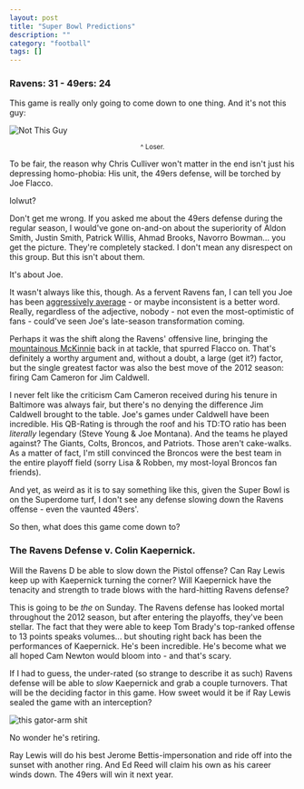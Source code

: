 ```yaml
---
layout: post
title: "Super Bowl Predictions"
description: ""
category: "football"
tags: []
---
```


### Ravens: 31 - 49ers: 24

This game is really only going to come down to one thing. And it's not this guy:

![Not This Guy](http://l.yimg.com/bt/api/res/1.2/jMAp9TDmQtyrs64dNT_pBA--/YXBwaWQ9eW5ld3M7Zmk9aW5zZXQ7aD0zNzU7cT04NTt3PTUxMg--/http://media.zenfs.com/en_us/Sports/ap/201301311057394478282-p2.jpeg "Associated Press")
<small><center>^ Loser.</center></small>

To be fair, the reason why Chris Culliver won't matter in the end isn't just his depressing homo-phobia: His unit, the 49ers defense, will be torched by Joe Flacco.

lolwut?

Don't get me wrong. If you asked me about the 49ers defense during the regular season, I would've gone on-and-on about the superiority of Aldon Smith, Justin Smith, Patrick Willis, Ahmad Brooks, Navorro Bowman... you get the picture. They're completely stacked. I don't mean any disrespect on this group. But this isn't about them.

It's about Joe.

It wasn't always like this, though. As a fervent Ravens fan, I can tell you Joe has been [aggressively average](http://www.nfl.com/videos/baltimore-ravens/0ap2000000112713/Broncos-defense-INT-TD) - or maybe inconsistent is a better word. Really, regardless of the adjective, nobody - not even the most-optimistic of fans - could've seen Joe's late-season transformation coming.

Perhaps it was the shift along the Ravens' offensive line, bringing the [mountainous McKinnie](http://jocksandstilettojill.com/wp-content/uploads/2011/08/bryant-mckinnie-lil-kim-natalie-nunn-e1303835668623.jpg) back in at tackle, that spurred Flacco on. That's definitely a worthy argument and, without a doubt, a large (get it?) factor, but the single greatest factor was also the best move of the 2012 season: firing Cam Cameron for Jim Caldwell.

I never felt like the criticism Cam Cameron received during his tenure in Baltimore was always fair, but there's no denying the difference Jim Caldwell brought to the table. Joe's games under Caldwell have been incredible. His QB-Rating is through the roof and his TD:TO ratio has been *literally* legendary (Steve Young & Joe Montana). And the teams he played against? The Giants, Colts, Broncos, and Patriots. Those aren't cake-walks. As a matter of fact, I'm still convinced the Broncos were the best team in the entire playoff field (sorry Lisa & Robben, my most-loyal Broncos fan friends).

And yet, as weird as it is to say something like this, given the Super Bowl is on the Superdome turf, I don't see any defense slowing down the Ravens offense - even the vaunted 49ers'.

So then, what does this game come down to?

### The Ravens Defense v. Colin Kaepernick.

Will the Ravens D be able to slow down the Pistol offense? Can Ray Lewis keep up with Kaepernick turning the corner? Will Kaepernick have the tenacity and strength to trade blows with the hard-hitting Ravens defense?

This is going to be *the* on Sunday. The Ravens defense has looked mortal throughout the 2012 season, but after entering the playoffs, they've been stellar. The fact that they were able to keep Tom Brady's top-ranked offense to 13 points speaks volumes... but shouting right back has been the performances of Kaepernick. He's been incredible. He's become what we all hoped Cam Newton would bloom into - and that's scary.

If I had to guess, the under-rated (so strange to describe it as such) Ravens defense will be able to *slow* Kaepernick and grab a couple turnovers. That will be the deciding factor in this game. How sweet would it be if Ray Lewis sealed the game with an interception?

![this gator-arm shit](http://i.imgur.com/kxzSh.gif "this gator-arm shit")

No wonder he's retiring.

Ray Lewis will do his best Jerome Bettis-impersonation and ride off into the sunset with another ring. And Ed Reed will claim his own as his career winds down. The 49ers will win it next year.

